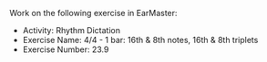 Work on the following exercise in EarMaster:
- Activity: Rhythm Dictation
- Exercise Name: 4/4 - 1 bar: 16th & 8th notes, 16th & 8th triplets
- Exercise Number: 23.9
